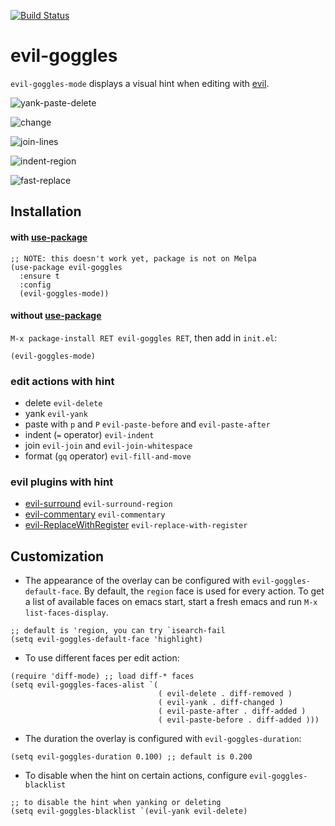 [![Build Status](https://travis-ci.org/edkolev/evil-goggles.svg?branch=master)](https://travis-ci.org/edkolev/evil-goggles)

evil-goggles
=========

`evil-goggles-mode` displays a visual hint when editing with [evil](https://github.com/emacs-evil/evil).


![yank-paste-delete](https://cloud.githubusercontent.com/assets/1532071/25314631/88a27184-2850-11e7-9272-7e1aaa3729bf.gif)


![change](https://cloud.githubusercontent.com/assets/1532071/25314980/2df8fbbc-2856-11e7-926f-8d23bcbda934.gif)


![join-lines](https://cloud.githubusercontent.com/assets/1532071/25258972/e14d6412-264b-11e7-8d20-9c930c78c179.gif)


![indent-region](https://cloud.githubusercontent.com/assets/1532071/25314629/889ae018-2850-11e7-9c9b-579edda38771.gif)


![fast-replace](https://cloud.githubusercontent.com/assets/1532071/25314628/889ab1c4-2850-11e7-9cf5-c801b8293583.gif)


Installation
------------

#### with [use-package](https://github.com/jwiegley/use-package)
``` emacs-lisp
;; NOTE: this doesn't work yet, package is not on Melpa
(use-package evil-goggles
  :ensure t
  :config
  (evil-goggles-mode))
```

#### without [use-package](https://github.com/jwiegley/use-package)

`M-x package-install RET evil-goggles RET`, then add in `init.el`:

`(evil-goggles-mode)`

### edit actions with hint

- delete `evil-delete`
- yank `evil-yank`
- paste with `p` and `P` `evil-paste-before` and `evil-paste-after`
- indent (`=` operator) `evil-indent`
- join `evil-join` and `evil-join-whitespace`
- format (`gq` operator) `evil-fill-and-move`

### evil plugins with hint

- [evil-surround](https://github.com/timcharper/evil-surround) `evil-surround-region`
- [evil-commentary](https://github.com/linktohack/evil-commentary) `evil-commentary`
- [evil-ReplaceWithRegister](https://github.com/Dewdrops/evil-ReplaceWithRegister) `evil-replace-with-register`

Customization
-------------

- The appearance of the overlay can be configured with `evil-goggles-default-face`. By default, the `region` face is used for every action. To get a list of available faces on emacs start, start a fresh emacs and run `M-x list-faces-display`.
```
;; default is 'region, you can try `isearch-fail
(setq evil-goggles-default-face 'highlight)
```
- To use different faces per edit action:
```emacs-lisp
(require 'diff-mode) ;; load diff-* faces
(setq evil-goggles-faces-alist `(
                                 ( evil-delete . diff-removed )
                                 ( evil-yank . diff-changed )
                                 ( evil-paste-after . diff-added )
                                 ( evil-paste-before . diff-added )))
```

- The duration the overlay is configured with `evil-goggles-duration`:
```
(setq evil-goggles-duration 0.100) ;; default is 0.200 
```

- To disable when the hint on certain actions, configure `evil-goggles-blacklist`
```
;; to disable the hint when yanking or deleting
(setq evil-goggles-blacklist `(evil-yank evil-delete)
```
